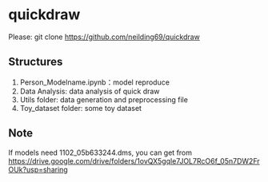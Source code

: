 # quickdraw

Please: git clone https://github.com/neilding69/quickdraw
## Structures 
1. Person_Modelname.ipynb：model reproduce 
2. Data Analysis: data analysis of quick draw
3. Utils folder: data generation and preprocessing file 
4. Toy_dataset folder: some toy dataset 

## Note
If models need 1102_05b633244.dms, you can get from https://drive.google.com/drive/folders/1ovQX5gqle7JOL7RcO6f_05n7DW2FrOUk?usp=sharing
